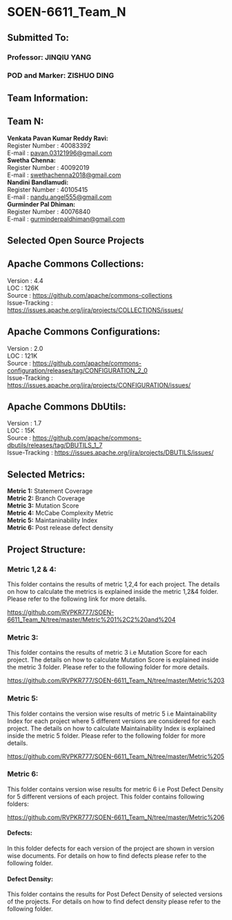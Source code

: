 # SOEN-6611_Team_N

## Submitted To:
### Professor: JINQIU YANG
### POD and Marker: ZISHUO DING

## Team Information:

## Team N:

**Venkata Pavan Kumar Reddy Ravi:**<br />
Register Number : 40083392<br />
E-mail : pavan.03121996@gmail.com<br />
**Swetha Chenna:**<br />
Register Number : 40092019<br />
E-mail : swethachenna2018@gmail.com<br />
**Nandini Bandlamudi:**<br />
Register Number : 40105415<br />
E-mail : nandu.angel555@gmail.com<br />
**Gurminder Pal Dhiman:**<br />
Register Number : 40076840<br />
E-mail : gurminderpaldhiman@gmail.com<br />

## Selected Open Source Projects

## Apache Commons Collections:

Version : 4.4<br />
LOC : 126K<br />
Source : https://github.com/apache/commons-collections<br />
Issue-Tracking : https://issues.apache.org/jira/projects/COLLECTIONS/issues/<br />

## Apache Commons Configurations:

Version : 2.0<br />
LOC : 121K<br />
Source : https://github.com/apache/commons-configuration/releases/tag/CONFIGURATION_2_0<br />
Issue-Tracking : https://issues.apache.org/jira/projects/CONFIGURATION/issues/<br />

## Apache Commons DbUtils:

Version : 1.7<br />
LOC : 15K<br />
Source : https://github.com/apache/commons-dbutils/releases/tag/DBUTILS_1_7<br />
Issue-Tracking : https://issues.apache.org/jira/projects/DBUTILS/issues/<br />

## Selected Metrics:

**Metric 1:** Statement Coverage<br />
**Metric 2:** Branch Coverage<br />
**Metric 3:** Mutation Score<br />
**Metric 4:** McCabe Complexity Metric<br />
**Metric 5:** Maintaninability Index<br />
**Metric 6:** Post release defect density<br />

## Project Structure:

### Metric 1,2 & 4:

This folder contains the results of metric 1,2,4 for each project. The details on how to calculate the metrics is explained inside the metric 1,2&4 folder. Please refer to the following link for more details.

https://github.com/RVPKR777/SOEN-6611_Team_N/tree/master/Metric%201%2C2%20and%204

### Metric 3:

This folder contains the results of metric 3 i.e Mutation Score for each project. The details on how to calculate Mutation Score is explained inside the metric 3 folder. Please refer to the following folder for more details.

https://github.com/RVPKR777/SOEN-6611_Team_N/tree/master/Metric%203

### Metric 5:

This folder contains the version wise results of metric 5 i.e Maintainability Index for each project where 5 different versions are considered for each project. The details on how to calculate Maintainability Index is explained inside the metric 5 folder. Please refer to the following folder for more details.

https://github.com/RVPKR777/SOEN-6611_Team_N/tree/master/Metric%205

### Metric 6:

This folder contains version wise results for metric 6 i.e Post Defect Density for 5 different versions of each project. This folder contains following folders:

https://github.com/RVPKR777/SOEN-6611_Team_N/tree/master/Metric%206

#### Defects:

In this folder defects for each version of the project are shown in version wise documents. For details on how to find defects please refer to the following folder.

#### Defect Density:

This folder contains the results for Post Defect Density of selected versions of the projects. For details on how to find defect density please refer to the following folder.






